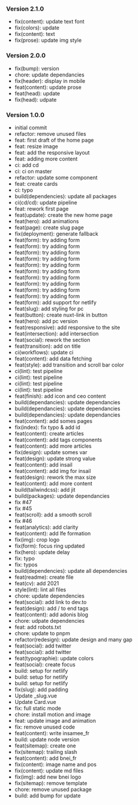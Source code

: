 ### Version 2.1.0
- fix(content): update text font
- fix(colors): update
- fix(content): text
- fix(prose): update img style

### Version 2.0.0
- fix(bump): version
- chore: update dependancies
- fix(header): display in mobile
- feat(content): update prose
- feat(head): update
- fix(head): udpate
### Version 1.0.0
- initial commit
- refactor: remove unused files
- feat: first draft of the home page
- feat: resize image
- feat: add the responsive layout
- feat: adding more content
- ci: add cd
- ci: ci on master
- refactor: update some component
- feat: create cards
- ci: typo
- build(dependencies): update all packages
- ci(cd/cd): update pipeline
- feat: rework first page
- feat(update): create the new home page
- feat(hero): add animations
- feat(page): create slug page
- fix(deployment): generate fallback
- feat(form): try adding form
- feat(form): try adding form
- feat(form): try adding form
- feat(form): try adding form
- feat(form): try adding form
- feat(form): try adding form
- feat(form): try adding form
- feat(form): try adding form
- feat(form): try adding form
- feat(form): try adding form
- feat(form): add support for netlify
- feat(slug): add styling for pc
- feat(button): create nuxt-link in button
- feat(hero): add pc version
- feat(responsive): add responsive to the site
- feat(intersection): add intersection
- feat(social): rework the section
- feat(transition): add on title
- ci(workflows): update ci
- feat(content): add data fetching
- feat(style): add transition and scroll bar color
- ci(lint): test pipeline
- ci(lint): test pipeline
- ci(lint): test pipeline
- ci(lint): test pipeline
- feat(finish): add icon and ceo content
- build(dependancies): update dependancies
- build(dependancies): update dependancies
- build(dependancies): update dependancies
- feat(content): add somes pages
- fix(index): fix typo & add id
- feat(content): create articles
- feat(content): add tags components
- feat(content): add more articles
- fix(design): update somes var
- feat(design): update strong value
- feat(content): add insail
- feat(content): add img for insail
- feat(design): rework the max size
- feat(content): add more content
- build(tailwindcss): add jit
- build(packages): update dependancies
- fix #47
- fix #45
- feat(scroll): add a smooth scroll
- fix #46
- feat(analytics): add clarity
- feat(content): add lfe formation
- fix(img): crop logo
- fix(form): focus ring updated
- fix(hero): update delay
- fix: typo
- fix: typos
- build(dependencies): update all dependencies
- feat(readme): create file
- feat(cv): add 2021
- style(lint): lint all files
- chore: update dependencies
- feat(social): add link to dev.to
- feat(design): add / to end tags
- feat(content): add adonis blog
- chore: udpate dependencies
- feat: add robots.txt
- chore: update to pnpm
- refactor(redesign): update design and many gap
- feat(social): add twitter
- feat(social): add twitter
- feat(typographie): update colors
- feat(social): create focus
- build: setup for netlify
- build: setup for netlify
- build: setup for netlify
- fix(slug): add padding
- Update _slug.vue
- Update Card.vue
- fix: full static mode
- chore: install motion and image
- feat: update image and animation
- fix: remove unused code
- feat(content): write insamee_fr
- build: update node version
- feat(sitemap): create one
- fix(sitemap): trailing slash
- feat(content): add bnei_fr
- fix(content): image name and pos
- fix(content): update md files
- fix(img): add new bnei logo
- fix(sitemap): remove template
- chore: remove unused package
- build: add bump for update
